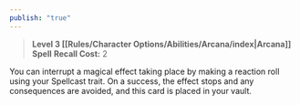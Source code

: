 ```yaml
---
publish: "true"
---
```

> **Level 3 [[Rules/Character Options/Abilities/Arcana/index|Arcana]] Spell**
> **Recall Cost:** 2

You can interrupt a magical effect taking place by making a reaction roll using your Spellcast trait. On a success, the effect stops and any consequences are avoided, and this card is placed in your vault.
